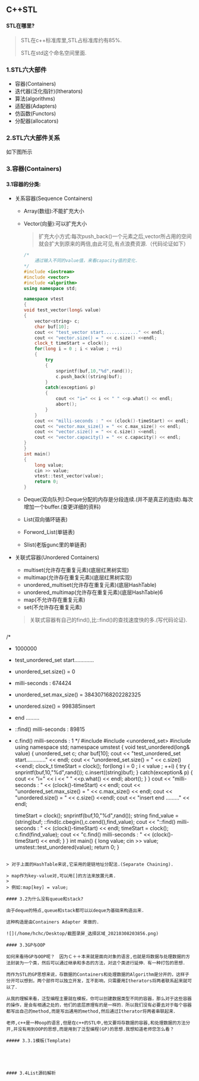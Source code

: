 ## C++STL
#### STL在哪里?

> STL在c++标准库里,STL占标准库约有85%.
>
> STL在std这个命名空间里面.

###  1.STL六大部件

- 容器(Containers)
- 迭代器(泛化指针)(Itherators)
- 算法(algorithms)
- 适配器(Adapters)
- 仿函数(Functors)
- 分配器(allocators)

### 2.STL六大部件关系

如下图所示





### 3.容器(Containers)

#### 	3.1容器的分类:

- 关系容器(Sequence Containers)

  - Array(数组):不能扩充大小

  - Vector(向量):可以扩充大小

    > 扩充大小方式:每次push_back()一个元素之后,vector所占用的空间就会扩大到原来的两倍,由此可见,有点浪费资源.（代码论证如下）

    ```c++
    /*
    	通过输入不同的value值，来看capacity值的变化.
    */
    #include <iostream>
    #include <vector>
    #include <algorithm>
    using namespace std;
    
    namespace vtest
    {
    void test_vector(long& value)
    {
        vector<string> c;
        char buf[10];
        cout << "test_vector start............." << endl;
        cout << "vector.size() = " << c.size() <<endl;
        clock_t timeStart = clock();
        for(long i = 0 ; i < value ; ++i)
        {
            try
            {
                snprintf(buf,10,"%d",rand());
                c.push_back((string)buf);
            }
            catch(exception& p)
            {
                cout << "i=" << i << " " <<p.what() << endl;
                abort();
            }
        }
        cout << "milli-seconds : " << (clock()-timeStart) << endl;
        cout << "vector.max_size() = " << c.max_size() << endl;
        cout << "vector.size() = " << c.size() <<endl;
        cout << "vector.capacity() = " << c.capacity() << endl;
    }
    }
    int main()
    {
        long value;
        cin >> value;
        vtest::test_vector(value);
        return 0;
    }
    ```

  - Deque(双向队列):Deque分配的内存是分段连续.(并不是真正的连续).每次增加一个buffer.(查更详细的资料)

  - List(双向循环链表)

  - Forword_List(单链表)

  - Slist(老版gunc里的单链表)

- 关联式容器(Unordered Containers)

  - multiset(允许存在重复元素)(底层红黑树实现)
  - multimap(允许存在重复元素)(底层红黑树实现)
  - unordered_multiset(允许存在重复元素)(底层HashTable)
  - unordered_multimap(允许存在重复元素)(底层HashTable)6
  - map(不允许存在重复元素)
  - set(不允许存在重复元素)

  > 关联式容器有自己的find(),比::find()的查找速度快的多.(写代码论证).

  ```c++
/*
   * 1000000
   * test_unordered_set start.............
   * unordered_set.size() = 0
   * milli-seconds : 674424
   * unordered_set.max_size() = 384307168202282325
   * unordered.size() = 998385insert 
   * end .........
   * ::find() milli-seconds : 89815
   * c.find() milli-seconds : 1
   */
  #include <iostream>
  #include <unordered_set>
  #include <algorithm>
  using namespace std;
  namespace umstest
  {
  void test_unordered(long& value)
  {
      unordered_set<string> c;
      char buf[10];
      cout << "test_unordered_set start............." << endl;
      cout << "unordered_set.size() = " << c.size() <<endl;
      clock_t timeStart = clock();
      for(long i = 0 ; i < value ; ++i)
      {
          try
          {
              snprintf(buf,10,"%d",rand());
              c.insert((string)buf);
          }
          catch(exception& p)
          {
              cout << "i=" << i << " " <<p.what() << endl;
              abort();
          }
      }
      cout << "milli-seconds : " << (clock()-timeStart) << endl;
      cout << "unordered_set.max_size() = " << c.max_size() << endl;
      cout << "unordered.size() = " << c.size() <<endl;
      cout << "insert end ........." << endl;
  
      timeStart = clock();
      snprintf(buf,10,"%d",rand());
      string find_value = (string)buf;
      ::find(c.cbegin(),c.cend(),find_value);
      cout << "::find() milli-seconds : " << (clock()-timeStart) << endl;
      timeStart = clock();
      c.find(find_value);
      cout << "c.find() milli-seconds : " << (clock()-timeStart) << endl;
  }
  }
  int main()
  {
      long value;
      cin >> value;
      umstest::test_unordered(value);
      return 0;
  }
  ```
  
  > 对于上面的HashTable来说,它采用的是链地址分配法.(Separate Chaining).
  
  > map作为key-value对,可以用[]的方法来放置元素.
  >
  > 例如:map[key] = value;

#### 3.2为什么没有queue和stack?

由于deque的特点,queue和stack都可以以deque为基础来构造出来.

这种构造是由Containers Adapter 来做的.

![](/home/hchc/Desktop/截图录屏_选择区域_20210308203856.png)

#### 3.3GP与OOP

如何来看待GP与OOP呢？　因为Ｃ＋＋本来就是面向对象的语言,也就是将数据与处理数据的方法封装为一个类，然后可以通过继承和多态的方法，对这个类进行延伸．有一种打包的思想．

而作为STL的GP思想来说，存数据的Containers和处理数据的Algorithm是分开的，这样子分开可以想到，两个部件可以独立开发，互不影响，只需要用Itherators将两者联系起来就可以了．

从我的理解来看，泛型编程主要就在模板，你可以创建数据类型不同的容器，那么对于这些容器的操作，是会有相通之处的，他们的底层原理有的是一样的．所以我们没有必要去对于每个容器都写出自己的method,而是写出通用的method,然后通过Itherator将两者串联起来．

老师,c++是一种oop的语言,但是在c++的STL中,他又要将存数据的容器,和处理数据的方法分开,并没有用到OOP的思想,而是用到了泛型编程(GP)的思想.我想知道老师您怎么看？

##### 3.3.1模板(Template)





#### 3.4List源码解析







 